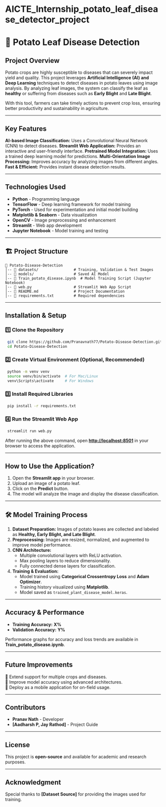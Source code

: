 # AICTE_Internship_potato_leaf_disease_detector_project

# 🌱 Potato Leaf Disease Detection

##  Project Overview

Potato crops are highly susceptible to diseases that can severely impact yield and quality. This project leverages **Artificial Intelligence (AI) and Deep Learning** techniques to detect diseases in potato leaves using image analysis. By analyzing leaf images, the system can classify the leaf as **healthy** or suffering from diseases such as **Early Blight** and **Late Blight**.

With this tool, farmers can take timely actions to prevent crop loss, ensuring better productivity and sustainability in agriculture.

---

##  Key Features

 **AI-based Image Classification:** Uses a Convolutional Neural Network (CNN) to detect diseases.  **Streamlit Web Application:** Provides an interactive and user-friendly interface.  **Pretrained Model Integration:** Uses a trained deep learning model for predictions.  **Multi-Orientation Image Processing:** Improves accuracy by analyzing images from different angles.  **Fast & Efficient:** Provides instant disease detection results.

---

##  Technologies Used

- **Python** - Programming language
- **TensorFlow** - Deep learning framework for model training
- **PyTorch** - Used for experimentation and initial model building
- **Matplotlib & Seaborn** - Data visualization
- **OpenCV** - Image preprocessing and enhancement
- **Streamlit** - Web app development
- **Jupyter Notebook** - Model training and testing

---

## 🏗 Project Structure

```
📂 Potato-Disease-Detection
│-- 📂 datasets/                # Training, Validation & Test Images
│-- 📂 models/                  # Saved AI Model
│-- 📜 Train_potato_disease.ipynb  # Model Training Script (Jupyter Notebook)
│-- 📜 web.py                   # Streamlit Web App Script
│-- 📜 README.md                # Project Documentation
│-- 📜 requirements.txt         # Required dependencies
```

---

##  Installation & Setup

### 1️⃣ **Clone the Repository**

```sh
 git clone https://github.com/Pranavnath77/Potato-Disease-Detection.git
 cd Potato-Disease-Detection
```

### 2️⃣ **Create Virtual Environment (Optional, Recommended)**

```sh
 python -m venv venv
 source venv/bin/activate  # For Mac/Linux
 venv\Scripts\activate     # For Windows
```

### 3️⃣ **Install Required Libraries**

```sh
 pip install -r requirements.txt
```

### 4️⃣ **Run the Streamlit Web App**

```sh
 streamlit run web.py
```

After running the above command, open **[http://localhost:8501](http://localhost:8501)** in your browser to access the application.

---

##  How to Use the Application?

1. Open the **Streamlit app** in your browser.
2. Upload an image of a potato leaf.
3. Click on the **Predict** button.
4. The model will analyze the image and display the disease classification.

---

## 🛠  Model Training Process

1. **Dataset Preparation:** Images of potato leaves are collected and labeled as **Healthy, Early Blight, and Late Blight**.
2. **Preprocessing:** Images are resized, normalized, and augmented to improve model performance.
3. **CNN Architecture:**
   - Multiple convolutional layers with ReLU activation.
   - Max pooling layers to reduce dimensionality.
   - Fully connected dense layers for classification.
4. **Training & Evaluation:**
   - Model trained using **Categorical Crossentropy Loss** and **Adam Optimizer**.
   - Training history visualized using **Matplotlib**.
   - Model saved as `trained_plant_disease_model.keras`.

---

##  Accuracy & Performance

- **Training Accuracy:** **X%**
- **Validation Accuracy:** **Y%**

Performance graphs for accuracy and loss trends are available in **Train\_potato\_disease.ipynb**.

---

##  Future Improvements

🔹 Extend support for multiple crops and diseases.\
🔹 Improve model accuracy using advanced architectures.\
🔹 Deploy as a mobile application for on-field usage.

---

##  Contributors

- **Pranav Nath** - Developer
- **[Aadharsh P, Jay Rathod]** - Project Guide

---

##  License

This project is **open-source** and available for academic and research purposes.

---

##  Acknowledgment

Special thanks to **[Dataset Source]** for providing the images used for training.






